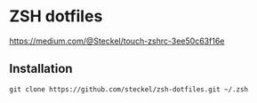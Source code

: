 # ZSH dotfiles
https://medium.com/@Steckel/touch-zshrc-3ee50c63f16e

## Installation
`git clone https://github.com/steckel/zsh-dotfiles.git ~/.zsh`
